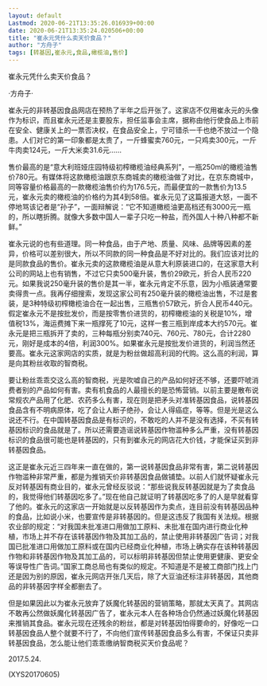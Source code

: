 ```yaml
---
layout: default
Lastmod: 2020-06-21T13:35:26.016939+00:00
date: 2020-06-21T13:35:24.020506+00:00
title: "崔永元凭什么卖天价食品？"
author: "方舟子"
tags: [转基因,崔永元,食品,橄榄油,售价]
---
```


崔永元凭什么卖天价食品？

·方舟子·

崔永元的非转基因食品网店在预热了半年之后开张了。这家店不仅用崔永元的头像作为标识，而且崔永元还是主要股东，担任监事会主席，据称由他行使食品上市前在安全、健康关上的一票否决权，在食品安全上，宁可错杀一千也绝不放过一个隐患。人们对它的第一印象都是太贵了，一斤蜂蜜卖760元，一只鸡卖300元，一斤牛肉卖124元，一斤大米卖31.6元……

售价最高的是“意大利班娅庄园特级初榨橄榄油经典系列”，一瓶250ml的橄榄油售价780元。有媒体将这款橄榄油跟京东商城卖的橄榄油做了对比，在京东商城中，同等容量价格最高的一款橄榄油售价约为176.5元，而最便宜的一款售价为13.5元，崔永元卖的橄榄油的价格约为其4到58倍。崔永元见了这篇报道大怒，一面不停地骂该记者是“孙子”，一面辩解说：“它不知道橄榄油更高档还有3000元一瓶的，所以瞎折腾。就像大多数中国人一辈子只吃一种盐，而外国人十种八种都不新鲜。”

崔永元说的也有些道理。同一种食品，由于产地、质量、风味、品牌等因素的差异，价格可以差别很大，所以不同款的同一种食品是不好对比的。我们应该对比的是同款食品的售价。崔永元卖的这款橄榄油是从意大利原装进口的，在这家意大利公司的网站上也有销售，不过它只卖500毫升装，售价29欧元，折合人民币220元。如果我说250毫升装的售价是其一半，崔永元肯定不乐意，因为小瓶装通常要卖得贵一点。我再仔细搜索，发现这家公司有250毫升装的橄榄油出售，不过是套装，是3种特级初榨橄榄油合在一起出售，三瓶售价57欧元，折合人民币440元。假定崔永元不是按批发价，而是按零售价进货的，初榨橄榄油的关税是10%，增值税13%，海运费摊下来一瓶撑死了10元，这样一套三瓶到岸成本大约570元。崔永元是把三瓶拆开了卖的，三种每瓶分别卖740元、760元、780元，合计2280元，刚好是成本的4倍，利润300%。如果崔永元是按批发价进货的，利润当然还要高。崔永元这家网店的实质，就是为粉丝做超高利润的代购。这么高的利润，算是向其粉丝收取的智商税。

要让粉丝乖乖交这么高的智商税，光是吹嘘自己的产品如何好还不够，还要吓唬消费者别的产品如何有害。卖有机食品的人最擅长的是恐怖营销。以前主要是散布说常规农产品用了化肥、农药多么有害，现在则是把矛头对准转基因食品，说转基因食品含有不明病原体，吃了会让人断子绝孙，会让人得癌症，等等。但是光是这么说还不行。在中国转基因食品是有标识的，不敢吃的人并不是没有选择，不买有转基因标识的食品就是了。所以还需要造谣说转基因作物滥种多么严重，没有转基因标识的食品很可能也是转基因的，只有到崔永元的网店花大价钱，才能保证买到非转基因食品。

这正是崔永元近三四年来一直在做的，第一说转基因食品非常有害，第二说转基因作物滥种非常严重，都是为推销天价非转基因食品做铺垫。以前人们就怀疑崔永元反对转基因有商业目的，崔永元曾经反驳说：“那些说我反转基因就是为了卖食品的，我觉得他们转基因吃多了。”现在他自己就证明了转基因吃多了的人是早就看穿了他的。崔永元的这家店一开始就是以反转基因作为卖点，连目前没有转基因品种的食品，比如说小米，也要宣传是非转基因的。但是这违反了我国有关法规。根据农业部的规定：“对我国未批准进口用做加工原料、未批准在国内进行商业化种植，市场上并不存在该转基因作物及其加工品的，禁止使用非转基因广告词；对我国已批准进口用做加工原料或在国内已经商业化种植，市场上确实存在该种转基因作物和非转基因作物及其加工品的，可以标明非转基因但禁止使用更健康、更安全等误导性广告词。”国家工商总局也有类似的规定。不知道是不是被工商部门找上门还是因为别的原因，崔永元网店开张几天后，除了大豆油还标注非转基因，其他商品的非转基因字样全都删去了。

但是如果因此以为崔永元放弃了妖魔化转基因的营销策略，那就太天真了。其网店不敢再公然做妖魔化转基因广告了，崔永元本人在各种场合仍然通过妖魔化转基因来推销其食品。崔永元现在还残余的粉丝，都是对转基因怕得要命的，好像吃一口转基因食品人整个就要不行了，不向他们宣传转基因食品多么有害，不保证只卖非转基因食品，怎么能让他们乖乖缴纳智商税买天价食品呢？

2017.5.24.

(XYS20170605)

